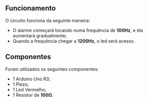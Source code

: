 ## Funcionamento

O circuito funciona da seguinte maneira:

- O alarme começará tocando numa frequência de **100Hz**, e ela aumentará gradualmente;
- Quando a frequência chegar a **1200Hz**, o led será acesso.

## Componentes

Foram utilizados os seguintes componentes:

- 1 Arduino Uno R3;
- 1 Piezo;
- 1 Led Vermelho;
- 1 Resistor de **100Ω**.
